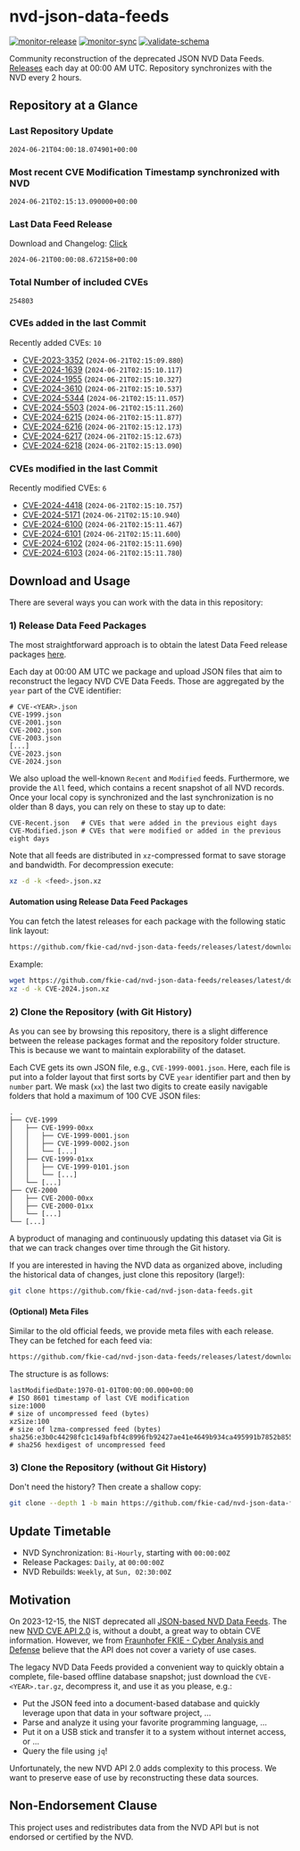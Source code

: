 # nvd-json-data-feeds

[![monitor-release](https://github.com/fkie-cad/nvd-json-data-feeds/actions/workflows/monitor_release.yml/badge.svg)](https://github.com/fkie-cad/nvd-json-data-feeds/actions/workflows/monitor_release.yml)
[![monitor-sync](https://github.com/fkie-cad/nvd-json-data-feeds/actions/workflows/monitor_sync.yml/badge.svg)](https://github.com/fkie-cad/nvd-json-data-feeds/actions/workflows/monitor_sync.yml)
[![validate-schema](https://github.com/fkie-cad/nvd-json-data-feeds/actions/workflows/validate_schema.yml/badge.svg)](https://github.com/fkie-cad/nvd-json-data-feeds/actions/workflows/validate_schema.yml)

Community reconstruction of the deprecated JSON NVD Data Feeds.
[Releases](https://github.com/fkie-cad/nvd-json-data-feeds/releases/latest) each day at 00:00 AM UTC.
Repository synchronizes with the NVD every 2 hours.

## Repository at a Glance

### Last Repository Update

```plain
2024-06-21T04:00:18.074901+00:00
```

### Most recent CVE Modification Timestamp synchronized with NVD

```plain
2024-06-21T02:15:13.090000+00:00
```

### Last Data Feed Release

Download and Changelog: [Click](https://github.com/fkie-cad/nvd-json-data-feeds/releases/latest)

```plain
2024-06-21T00:00:08.672158+00:00
```

### Total Number of included CVEs

```plain
254803
```

### CVEs added in the last Commit

Recently added CVEs: `10`

- [CVE-2023-3352](CVE-2023/CVE-2023-33xx/CVE-2023-3352.json) (`2024-06-21T02:15:09.880`)
- [CVE-2024-1639](CVE-2024/CVE-2024-16xx/CVE-2024-1639.json) (`2024-06-21T02:15:10.117`)
- [CVE-2024-1955](CVE-2024/CVE-2024-19xx/CVE-2024-1955.json) (`2024-06-21T02:15:10.327`)
- [CVE-2024-3610](CVE-2024/CVE-2024-36xx/CVE-2024-3610.json) (`2024-06-21T02:15:10.537`)
- [CVE-2024-5344](CVE-2024/CVE-2024-53xx/CVE-2024-5344.json) (`2024-06-21T02:15:11.057`)
- [CVE-2024-5503](CVE-2024/CVE-2024-55xx/CVE-2024-5503.json) (`2024-06-21T02:15:11.260`)
- [CVE-2024-6215](CVE-2024/CVE-2024-62xx/CVE-2024-6215.json) (`2024-06-21T02:15:11.877`)
- [CVE-2024-6216](CVE-2024/CVE-2024-62xx/CVE-2024-6216.json) (`2024-06-21T02:15:12.173`)
- [CVE-2024-6217](CVE-2024/CVE-2024-62xx/CVE-2024-6217.json) (`2024-06-21T02:15:12.673`)
- [CVE-2024-6218](CVE-2024/CVE-2024-62xx/CVE-2024-6218.json) (`2024-06-21T02:15:13.090`)


### CVEs modified in the last Commit

Recently modified CVEs: `6`

- [CVE-2024-4418](CVE-2024/CVE-2024-44xx/CVE-2024-4418.json) (`2024-06-21T02:15:10.757`)
- [CVE-2024-5171](CVE-2024/CVE-2024-51xx/CVE-2024-5171.json) (`2024-06-21T02:15:10.940`)
- [CVE-2024-6100](CVE-2024/CVE-2024-61xx/CVE-2024-6100.json) (`2024-06-21T02:15:11.467`)
- [CVE-2024-6101](CVE-2024/CVE-2024-61xx/CVE-2024-6101.json) (`2024-06-21T02:15:11.600`)
- [CVE-2024-6102](CVE-2024/CVE-2024-61xx/CVE-2024-6102.json) (`2024-06-21T02:15:11.690`)
- [CVE-2024-6103](CVE-2024/CVE-2024-61xx/CVE-2024-6103.json) (`2024-06-21T02:15:11.780`)


## Download and Usage

There are several ways you can work with the data in this repository:

### 1) Release Data Feed Packages

The most straightforward approach is to obtain the latest Data Feed release packages [here](https://github.com/fkie-cad/nvd-json-data-feeds/releases/latest).

Each day at 00:00 AM UTC we package and upload JSON files that aim to reconstruct the legacy NVD CVE Data Feeds.
Those are aggregated by the `year` part of the CVE identifier:

```
# CVE-<YEAR>.json
CVE-1999.json
CVE-2001.json
CVE-2002.json
CVE-2003.json
[...]
CVE-2023.json
CVE-2024.json
```

We also upload the well-known `Recent` and `Modified` feeds.
Furthermore, we provide the `All` feed, which contains a recent snapshot of all NVD records.
Once your local copy is synchronized and the last synchronization is no older than 8 days, you can rely on these to stay up to date:

```plain
CVE-Recent.json   # CVEs that were added in the previous eight days
CVE-Modified.json # CVEs that were modified or added in the previous eight days
```

Note that all feeds are distributed in `xz`-compressed format to save storage and bandwidth.
For decompression execute:

```sh
xz -d -k <feed>.json.xz
```

#### Automation using Release Data Feed Packages

You can fetch the latest releases for each package with the following static link layout:

```sh
https://github.com/fkie-cad/nvd-json-data-feeds/releases/latest/download/CVE-<YEAR>.json.xz
```

Example:

```sh
wget https://github.com/fkie-cad/nvd-json-data-feeds/releases/latest/download/CVE-2024.json.xz
xz -d -k CVE-2024.json.xz
```

### 2) Clone the Repository (with Git History)

As you can see by browsing this repository, there is a slight difference between the release packages format and the repository folder structure.
This is because we want to maintain explorability of the dataset.

Each CVE gets its own JSON file, e.g., `CVE-1999-0001.json`.
Here, each file is put into a folder layout that first sorts by CVE `year` identifier part and then by `number` part.
We mask (`xx`) the last two digits to create easily navigable folders that hold a maximum of 100 CVE JSON files:

```plain
.
├── CVE-1999
│   ├── CVE-1999-00xx
│   │   ├── CVE-1999-0001.json
│   │   ├── CVE-1999-0002.json
│   │   └── [...]
│   ├── CVE-1999-01xx
│   │   ├── CVE-1999-0101.json
│   │   └── [...]
│   └── [...]
├── CVE-2000
│   ├── CVE-2000-00xx
│   ├── CVE-2000-01xx
│   └── [...]
└── [...]
```

A byproduct of managing and continuously updating this dataset via Git is that we can track changes over time through the Git history.

If you are interested in having the NVD data as organized above, including the historical data of changes, just clone this repository (large!):

```sh
git clone https://github.com/fkie-cad/nvd-json-data-feeds.git
```

#### (Optional) Meta Files

Similar to the old official feeds, we provide meta files with each release. They can be fetched for each feed via:

```sh
https://github.com/fkie-cad/nvd-json-data-feeds/releases/latest/download/CVE-<YEAR>.meta
```

The structure is as follows:

```plain
lastModifiedDate:1970-01-01T00:00:00.000+00:00                          # ISO 8601 timestamp of last CVE modification
size:1000                                                               # size of uncompressed feed (bytes)
xzSize:100                                                              # size of lzma-compressed feed (bytes)
sha256:e3b0c44298fc1c149afbf4c8996fb92427ae41e4649b934ca495991b7852b855 # sha256 hexdigest of uncompressed feed
```

### 3) Clone the Repository (without Git History)

Don't need the history? Then create a shallow copy:

```sh
git clone --depth 1 -b main https://github.com/fkie-cad/nvd-json-data-feeds.git
```


## Update Timetable

* NVD Synchronization: `Bi-Hourly`, starting with `00:00:00Z`
* Release Packages: `Daily`, at `00:00:00Z`
* NVD Rebuilds: `Weekly`, at `Sun, 02:30:00Z`


## Motivation

On 2023-12-15, the NIST deprecated all [JSON-based NVD Data Feeds](https://nvd.nist.gov/vuln/data-feeds#divRetirementBanner-1).
The new [NVD CVE API 2.0](https://nvd.nist.gov/developers/vulnerabilities) is, without a doubt, a great way to obtain CVE information.
However, we from [Fraunhofer FKIE - Cyber Analysis and Defense](https://www.fkie.fraunhofer.de/en/departments/cad.html) believe that the API does not cover a variety of use cases.

The legacy NVD Data Feeds provided a convenient way to quickly obtain a complete, file-based offline database snapshot; just download the `CVE-<YEAR>.tar.gz`, decompress it, and use it as you please, e.g.:

- Put the JSON feed into a document-based database and quickly leverage upon that data in your software project, ...
- Parse and analyze it using your favorite programming language, ...
- Put it on a USB stick and transfer it to a system without internet access, or ...
- Query the file using `jq`!

Unfortunately, the new NVD API 2.0 adds complexity to this process.
We want to preserve ease of use by reconstructing these data sources.

## Non-Endorsement Clause

This project uses and redistributes data from the NVD API but is not endorsed or certified by the NVD.